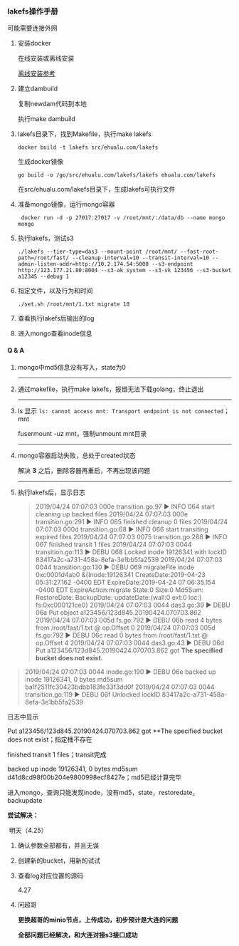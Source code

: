 ### lakefs操作手册

可能需要连接外网

1. 安装docker

   在线安装或离线安装

   [离线安装参考](https://blog.csdn.net/corbin_zhang/article/details/81325114)

2. 建立dambuild

   复制newdam代码到本地

   执行make dambuild

3. lakefs目录下，找到Makefile，执行make lakefs

   `docker build -t lakefs src/ehualu.com/lakefs`

   生成docker镜像

   `go build -o /go/src/ehualu.com/lakefs/lakefs ehualu.com/lakefs`

   在src/ehualu.com/lakefs目录下，生成lakefs可执行文件

4. 准备mongo镜像，运行mongo容器

   ` docker run -d -p 27017:27017 -v /root/mnt/:/data/db --name mongo mongo`

5. 执行lakefs，测试s3

   `./lakefs --tier-type=das3 --mount-point /root/mnt/ --fast-root-path=/root/fast/ --cleanup-interval=10 --transit-interval=10 --admin-listen-addr=http://10.2.174.54:5000 --s3-endpoint http://123.177.21.80:8004 --s3-ak system --s3-sk 123456 --s3-bucket a12345 --debug 1`
   
6. 指定文件，以及行为和时间

   `./set.sh /root/mnt/1.txt migrate 10`

7. 查看执行lakefs后输出的log

   

8. 进入mongo查看inode信息





#### Q & A

1. mongo中md5信息没有写入，state为0

   ---

2. 通过makefile，执行make lakefs，报错无法下载golang，终止退出

   ---

3. ls 显示 `ls: cannot access mnt: Transport endpoint is not connected`；mnt

   fusermount -uz mnt，强制unmount mnt目录

   ---

4. mongo容器启动失败，总处于created状态

   解决 **3** 之后，删除容器再重启，不再出现该问题

   ---

5. 执行lakefs后，显示日志

   > 2019/04/24 07:07:03  000e transition.go:97 ▶ INFO 064 start cleaning up backed files
   > 2019/04/24 07:07:03  000e transition.go:291 ▶ INFO 065 finished cleanup 0 files
   > 2019/04/24 07:07:03  000d transition.go:68 ▶ INFO 066 start transiting expired files
   > 2019/04/24 07:07:03  0075 transition.go:268 ▶ INFO 067 finished transit 1 files
   > 2019/04/24 07:07:03  0044 transition.go:113 ▶ DEBU 068 Locked inode 19126341 with lockID 83417a2c-a731-458a-8efa-3e1bb5fa2539
   > 2019/04/24 07:07:03  0044 transition.go:130 ▶ DEBU 069 migrateFile inode 0xc0001d4ab0 &{Inode:19126341 CreateDate:2019-04-23 05:31:27.162 -0400 EDT ExpireDate:2019-04-24 07:06:35.154 -0400 EDT ExpireAction:migrate State:0 Size:0 Md5Sum: RestoreDate:<nil> BackupDate:<nil> updateDate:{wall:0 ext:0 loc:<nil>} fs:0xc000121ce0}
   > 2019/04/24 07:07:03  0044 das3.go:39 ▶ DEBU 06a Put object a123456/123d845.20190424.070703.862
   > 2019/04/24 07:07:03  005d fs.go:792 ▶ DEBU 06b read 4 bytes from /root/fast/1.txt @ op.Offset 0
   > 2019/04/24 07:07:03  005d fs.go:792 ▶ DEBU 06c read 0 bytes from /root/fast/1.txt @ op.Offset 4
   > 2019/04/24 07:07:03  0044 das3.go:43 ▶ DEBU 06d Put a123456/123d845.20190424.070703.862 got **The specified bucket does not exist.**
> 2019/04/24 07:07:03  0044 inode.go:190 ▶ DEBU 06e backed up inode 19126341, 0 bytes md5sum ba1f2511fc30423bdbb183fe33f3dd0f
   > 2019/04/24 07:07:03  0044 transition.go:119 ▶ DEBU 06f Unlocked lockID 83417a2c-a731-458a-8efa-3e1bb5fa2539

   日志中显示

   Put a123456/123d845.20190424.070703.862 got **The specified bucket does not exist；指定桶不存在

   finished transit 1 files；transit完成

   backed up inode 19126341, 0 bytes md5sum d41d8cd98f00b204e9800998ecf8427e；md5已经计算完毕

   进入mongo，查询只能发现inode，没有md5，state，restoredate，backupdate

   

   **尝试解决：**

   ​	明天（4.25）

   1. 确认参数全部都有，并且无误

   2. 创建新的bucket，用新的试试

   3. 查看log对应位置的源码

      4.27
   
   4. 问超哥

      **更换超哥的minio节点，上传成功，初步预计是大连的问题**

      **全部问题已经解决，和大连对接s3接口成功**

      